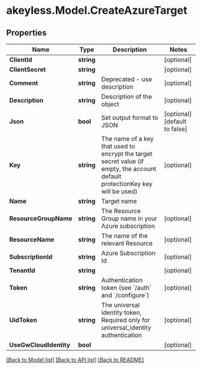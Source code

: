 # akeyless.Model.CreateAzureTarget

## Properties

Name | Type | Description | Notes
------------ | ------------- | ------------- | -------------
**ClientId** | **string** |  | [optional] 
**ClientSecret** | **string** |  | [optional] 
**Comment** | **string** | Deprecated - use description | [optional] 
**Description** | **string** | Description of the object | [optional] 
**Json** | **bool** | Set output format to JSON | [optional] [default to false]
**Key** | **string** | The name of a key that used to encrypt the target secret value (if empty, the account default protectionKey key will be used) | [optional] 
**Name** | **string** | Target name | 
**ResourceGroupName** | **string** | The Resource Group name in your Azure subscription | [optional] 
**ResourceName** | **string** | The name of the relevant Resource | [optional] 
**SubscriptionId** | **string** | Azure Subscription Id | [optional] 
**TenantId** | **string** |  | [optional] 
**Token** | **string** | Authentication token (see &#x60;/auth&#x60; and &#x60;/configure&#x60;) | [optional] 
**UidToken** | **string** | The universal identity token, Required only for universal_identity authentication | [optional] 
**UseGwCloudIdentity** | **bool** |  | [optional] 

[[Back to Model list]](../README.md#documentation-for-models) [[Back to API list]](../README.md#documentation-for-api-endpoints) [[Back to README]](../README.md)

